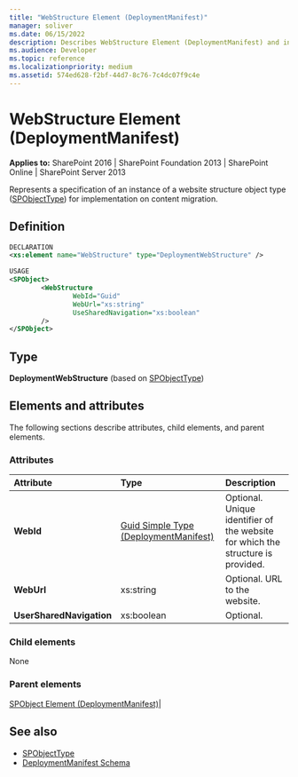 ```yaml
---
title: "WebStructure Element (DeploymentManifest)"
manager: soliver
ms.date: 06/15/2022
description: Describes WebStructure Element (DeploymentManifest) and includes information on elements and attributes.
ms.audience: Developer
ms.topic: reference
ms.localizationpriority: medium
ms.assetid: 574ed628-f2bf-44d7-8c76-7c4dc07f9c4e
---
```


# WebStructure Element (DeploymentManifest)

**Applies to:** SharePoint 2016 | SharePoint Foundation 2013 | SharePoint Online | SharePoint Server 2013

Represents a specification of an instance of a website structure object type ([SPObjectType](https://msdn.microsoft.com/library/Microsoft.SharePoint.SPObjectType.aspx)) for implementation on content migration.

## Definition

```XML
DECLARATION
<xs:element name="WebStructure" type="DeploymentWebStructure" />

USAGE
<SPObject>
        <WebStructure
                WebId="Guid"
                WebUrl="xs:string"
                UseSharedNavigation="xs:boolean"
        />
</SPObject>

```

## Type

**DeploymentWebStructure** (based on [SPObjectType](https://msdn.microsoft.com/library/Microsoft.SharePoint.SPObjectType.aspx))

## Elements and attributes

The following sections describe attributes, child elements, and parent elements.

### Attributes

|**Attribute**|**Type**|**Description**|
|:-----|:-----|:-----|
|**WebId** <br/> |[Guid Simple Type (DeploymentManifest)](guid-simple-type-deploymentmanifest.md) <br/> |Optional. Unique identifier of the website for which the structure is provided.  <br/> |
|**WebUrl** <br/> |xs:string  <br/> |Optional. URL to the website.  <br/> |
|**UserSharedNavigation** <br/> |xs:boolean  <br/> |Optional.  <br/> |

### Child elements

None

### Parent elements

[SPObject Element (DeploymentManifest)](spobject-element-deploymentmanifest.md)|

## See also

- [SPObjectType](https://msdn.microsoft.com/library/Microsoft.SharePoint.SPObjectType.aspx)
- [DeploymentManifest Schema](deploymentmanifest-schema.md)

